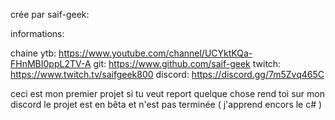 crée par saif-geek:

informations:

chaine ytb: https://www.youtube.com/channel/UCYktKQa-FHnMBI0ppL2TV-A
git: https://www.github.com/saif-geek
twitch: https://www.twitch.tv/saifgeek800
discord: https://discord.gg/7m5Zvq465C

ceci est mon premier projet
si tu veut report quelque chose rend toi sur mon discord
le projet est en bêta et n'est pas terminée
( j'apprend encors le c# )
